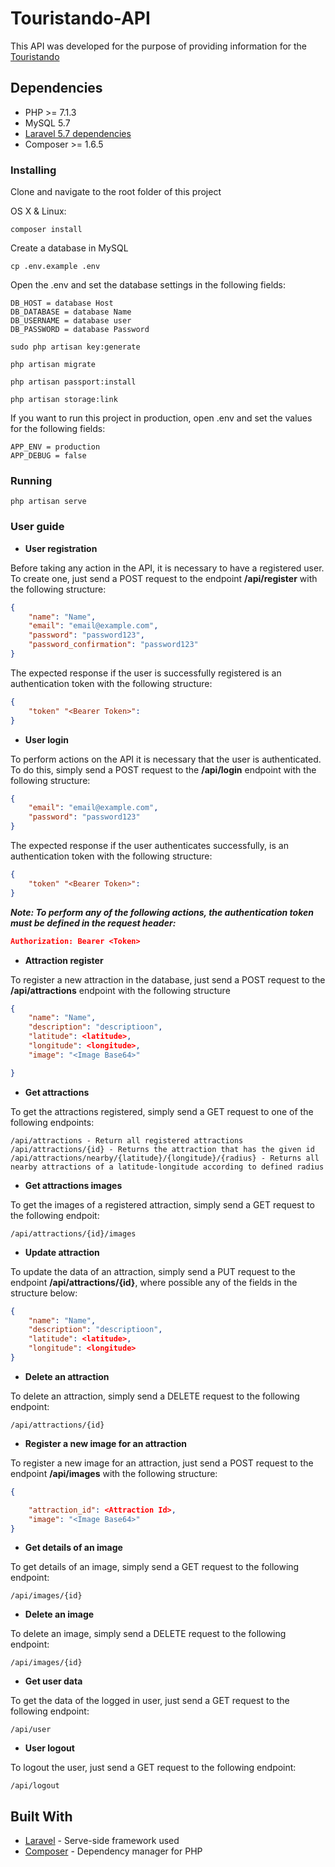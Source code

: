 # Touristando-API

This API was developed for the purpose of providing information for the [Touristando](https://github.com/MatheusCrispim/Touristando)

## Dependencies

- PHP >= 7.1.3
- MySQL 5.7 
- [Laravel 5.7 dependencies](https://laravel.com/docs/5.7/installation)
- Composer >= 1.6.5

### Installing
 
Clone and navigate to the root folder of this project

OS X & Linux:

```
composer install
```
Create a database in MySQL
```
cp .env.example .env
```
Open the .env and set the database settings in the following fields:
```
DB_HOST = database Host
DB_DATABASE = database Name
DB_USERNAME = database user
DB_PASSWORD = database Password
```
```
sudo php artisan key:generate
```
```
php artisan migrate
```
```
php artisan passport:install
```
```
php artisan storage:link
```
If you want to run this project in production, open .env and set the values for the following fields:
```
APP_ENV = production
APP_DEBUG = false 
```

### Running

```
php artisan serve
```

### User guide
* **User registration**

Before taking any action in the API, it is necessary to have a registered user. To create one, just send a POST request to the endpoint **/api/register** with the following structure:

```json
{
	"name": "Name",
	"email": "email@example.com",
	"password": "password123",
	"password_confirmation": "password123"
}
```

The expected response if the user is successfully registered is an authentication token with the following structure:

```json
{
    "token" "<Bearer Token>":
}
```

* **User login**

To perform actions on the API it is necessary that the user is authenticated. To do this, simply send a POST request to the **/api/login** endpoint with the following structure:

```json
{
	"email": "email@example.com",
	"password": "password123"
}
```
The expected response if the user authenticates successfully, is an authentication token with the following structure:

```json
{
    "token" "<Bearer Token>":
}
```

***Note: To perform any of the following actions, the authentication token must be defined in the request header:***

```json
Authorization: Bearer <Token>
```

* **Attraction register**

To register a new attraction in the database, just send a POST request to the **/api/attractions** endpoint with the following structure

```json
{
	"name": "Name",
	"description": "descriptioon",
	"latitude": <latitude>, 
	"longitude": <longitude>,
	"image": "<Image Base64>"

}
```

* **Get attractions**

To get the attractions registered, simply send a GET request to one of the following endpoints:

```
/api/attractions - Return all registered attractions
/api/attractions/{id} - Returns the attraction that has the given id
/api/attractions/nearby/{latitude}/{longitude}/{radius} - Returns all nearby attractions of a latitude-longitude according to defined radius
```

* **Get attractions images** 

To get the images of a registered attraction, simply send a GET request to the following endpoit:

```
/api/attractions/{id}/images
```

* **Update attraction** 

To update the data of an attraction, simply send a PUT request to the endpoint **/api/attractions/{id}**, where possible any of the fields in the structure below:

```json
{
	"name": "Name",
	"description": "descriptioon",
	"latitude": <latitude>, 
	"longitude": <longitude>
}
```

* **Delete an attraction**

To delete an attraction, simply send a DELETE request to the following endpoint:
```
/api/attractions/{id}
```

* **Register a new image for an attraction**

To register a new image for an attraction, just send a POST request to the endpoint **/api/images** with the following structure:

```json
{

    "attraction_id": <Attraction Id>,
    "image": "<Image Base64>"
}
```

* **Get details of an image**

To get details of an image, simply send a GET request to the following endpoint:

```
/api/images/{id}
```

* **Delete an image**

To delete an image, simply send a DELETE request to the following endpoint:

```
/api/images/{id}
```
* **Get user data**

To get the data of the logged in user, just send a GET request to the following endpoint:

```
/api/user
```

* **User logout**

To logout the user, just send a GET request to the following endpoint:

```
/api/logout
```

## Built With

* [Laravel](https://laravel.com/) - Serve-side framework used
* [Composer](https://getcomposer.org/) - Dependency manager for PHP
